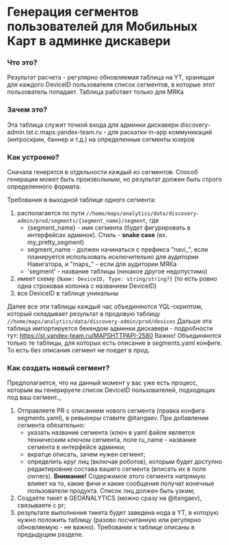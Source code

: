 # Генерация сегментов пользователей для Мобильных Карт в админке дискавери

### Что это?
Результат расчета - регулярно обновляемая таблица на YT,
хранящая для каждого DeviceID пользователя список сегментов,
в которые этот пользователь попадает. Таблица работает только для МЯКа

### Зачем это?

Эта таблица служит точкой входа для админки дискавери discovery-admin.tst.c.maps.yandex-team.ru - для раскатки in-app коммуникаций (интроскрин, баннер и т.д.) на определенные сегменты юзеров

### Как устроено?

Сначала генерятся в отдельности каждый из сегментов. Способ генерации может быть произвольным, но результат должен быть строго определенного формата.

Требования в выходной таблице одного сегмента:
1. располагается по пути ```//home/maps/analytics/data/discovery-admin/prod/segments/{segment_name}/segment```, где
    - {segment_name} - имя сегмента (будет фигурировать в интерфейсах админок). Стиль - **snake case** (ex. my_pretty_segment)
    - segment_name - должен начинаться с префикса "navi_", если планируется использовать исключительно для аудитории Навигатора, и "maps_" - если для аудитории МЯКа
    - 'segment' - название таблицы (никакое другое недопустимо)
2. имеет схему ```{Name: DeviceID, Type: string/string?}``` (то есть ровно одна строковая колонка с названием DeviceID)
3. все DeviceID в таблице уникальны

Далее все эти таблицы каждый час объединяются YQL-скриптом, который складывает результат в продовую таблицу ```//home/maps/analytics/data/discovery-admin/prod/devices```
Дальше эта таблица импортируется бекендом админки дискавери - подробности тут: https://st.yandex-team.ru/MAPSHTTPAPI-2580
Важно! Объединяются только те таблицы, для которых есть описание в segments.yaml конфиге. То есть без описания сегмент не поедет в прод.

### Как создать новый сегмент?
Предполагается, что на данный момент у вас уже есть процесс, которым вы генерируете список DeviceID пользователей, подходящих под ваш сегмент._
1. Отправляете PR с описанием нового сегмента (правка конфига segments.yaml), в ревьюеры ставите @itangaev. При добавлении сегмента обязательно:
    - указать название сегмента (ключ в yaml файле является техническим ключом сегмента, поле ru_name - название сегмента в интерфейсе админки;
    - вкратце описать, зачем нужен сегмент;
    - определить круг лиц (включая роботов), которым будет доступно редактировние состава вашего сегмента (вписать их в поле owners). **Внимание!** Содержимое этого сегмента напрямую влияет на то, какие фичи и какие сообщения получат конечные пользователи продукта. Список лиц должен быть узким;
2. Создаёте тикет в GEOANALYTICS (можно сразу на @itangaev), связываете с pr;
3. результате выполнения тикета будет заведена нода в YT, в которую нужно положить таблицу (разово посчитанную или регулярно обновляемую - не важно). Требования к таблице описаны в предыдущем разделе.
